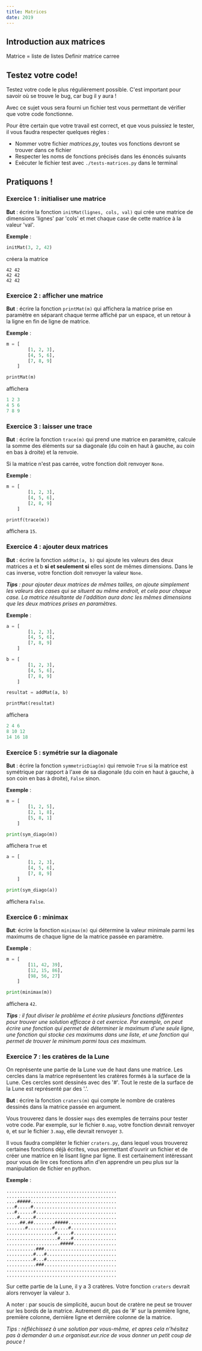 ```yaml
---
title: Matrices
date: 2019
---
```


## Introduction aux matrices

Matrice = liste de listes
Definir matrice carree

## Testez votre code!

Testez votre code le plus régulièrement possible. C'est important pour savoir où
se trouve le bug, car bug il y aura !

Avec ce sujet vous sera fourni un fichier test vous permettant de vérifier que
votre code fonctionne.

Pour être certain que votre travail est correct, et que vous puissiez le tester,
il vous faudra respecter quelques règles :

- Nommer votre fichier *matrices.py*, toutes vos fonctions devront se trouver
  dans ce fichier
- Respecter les noms de fonctions précisés dans les énoncés suivants
- Exécuter le fichier test avec `./tests-matrices.py` dans le terminal


## Pratiquons !


### Exercice 1 : initialiser une matrice

**But** : écrire la fonction `initMat(lignes, cols, val)` qui crée une matrice de
dimensions 'lignes' par 'cols' et met chaque case de cette matrice à la valeur
'val'.

**Exemple** :

```python
initMat(3, 2, 42)
```

créera la matrice

```
42 42
42 42
42 42
```


### Exercice 2 : afficher une matrice

**But** : écrire la fonction `printMat(m)` qui affichera la matrice prise en
paramètre en séparant chaque terme affiché par un espace, et un retour à la
ligne en fin de ligne de matrice.

**Exemple** :

```python
m = [
        [1, 2, 3],
        [4, 5, 6],
        [7, 8, 9]
    ]

printMat(m)
```

affichera

```python
1 2 3
4 5 6
7 8 9
```


### Exercice 3 : laisser une trace

**But** : écrire la fonction `trace(m)` qui prend une matrice en paramètre,
calcule la somme des éléments sur sa diagonale (du coin en haut à gauche, au
coin en bas à droite) et la renvoie.

Si la matrice n'est pas carrée, votre fonction doit renvoyer `None`.

**Exemple** :

```python
m = [
        [1, 2, 3],
        [4, 5, 6],
        [2, 8, 9]
    ]

printf(trace(m))
```

affichera `15`.


### Exercice 4 : ajouter deux matrices

**But** : écrire la fonction `addMat(a, b)` qui ajoute les valeurs des deux
matrices a et b **si et seulement si** elles sont de mêmes dimensions.
Dans le cas inverse, votre fonction doit renvoyer la valeur `None`.

*__Tips__ : pour ajouter deux matrices de mêmes tailles, on ajoute simplement les
valeurs des cases qui se situent au même endroit, et cela pour chaque case.
La matrice résultante de l'addition aura donc les mêmes dimensions que les deux
matrices prises en paramètres.*

**Exemple** :

```python
a = [
        [1, 2, 3],
        [4, 5, 6],
        [7, 8, 9]
    ]

b = [
        [1, 2, 3],
        [4, 5, 6],
        [7, 8, 9]
    ]

resultat = addMat(a, b)

printMat(resultat)
```

affichera

```python
2 4 6
8 10 12
14 16 18
```


### Exercice 5 : symétrie sur la diagonale

**But** : écrire la fonction `symmetricDiag(m)` qui renvoie `True` si la matrice
est symétrique par rapport à l'axe de sa diagonale (du coin en haut à gauche, à
son coin en bas à droite), `False` sinon.

**Exemple** :

```python
m = [
        [1, 2, 5],
        [2, 1, 8],
        [5, 8, 1]
    ]

print(sym_diago(m))
```

affichera `True` et

```python
a = [
        [1, 2, 3],
        [4, 5, 6],
        [7, 8, 9]
    ]

print(sym_diago(a))
```

affichera `False`.


### Exercice 6 : minimax

**But**: écrire la fonction `minimax(m)` qui détermine la valeur minimale parmi
les maximums de chaque ligne de la matrice passée en paramètre.

**Exemple** :

```python
m = [
        [11, 42, 39],
        [12, 15, 86],
        [98, 56, 27]
    ]

print(minimax(m))
```

affichera `42`.

*__Tips__ : il faut diviser le problème et écrire plusieurs fonctions
différentes pour trouver une solution efficace à cet exercice. Par exemple, on
peut écrire une fonction qui permet de déterminer le maximum d'une seule ligne,
une fonction qui stocke ces maximums dans une liste, et une fonction qui permet
de trouver le minimum parmi tous ces maximum.*


### Exercice 7 : les cratères de la Lune

On représente une partie de la Lune vue de haut dans une matrice.
Les cercles dans la matrice représentent les cratères formés à la surface de la
Lune. Ces cercles sont dessinés avec des '#'.
Tout le reste de la surface de la Lune est représenté par des '.'.


**But** : écrire la fonction `craters(m)` qui compte le nombre de cratères
dessinés dans la matrice passée en argument.

Vous trouverez dans le dossier `maps` des exemples de terrains pour tester
votre code. Par exemple, sur le fichier `0.map`, votre fonction devrait renvoyer
`0`, et sur le fichier `3.map`, elle devrait renvoyer `3`.

Il vous faudra compléter le fichier `craters.py`, dans lequel vous trouverez
certaines fonctions déjà écrites, vous permettant d'ouvrir un fichier et de
créer une matrice en le lisant ligne par ligne. Il est certainement intéressant
pour vous de lire ces fonctions afin d'en apprendre un peu plus sur la
manipulation de fichier en python.

**Exemple** :

```
.........................................
.........................................
....#####................................
...#.....#...............................
...#......#..............................
....#.....#..............................
.....##.##........#####..................
.......#.........#.....#.................
..................#.....#................
...................#....#................
....................#####................
...........###...........................
..........#...#..........................
..........#...#..........................
...........###...........................
.........................................
.........................................
```

Sur cette partie de la Lune, il y a 3 cratères. Votre fonction `craters` devrait
alors renvoyer la valeur `3`.

A noter : par soucis de simplicité, aucun bout de cratère ne peut se trouver
sur les bords de la matrice. Autrement dit, pas de '#' sur la première ligne,
première colonne, dernière ligne et dernière colonne de la matrice.

*_Tips_ : réfléchissez à une solution par vous-même, et apres cela n'hésitez pas
à demander à un.e organisat.eur.rice de vous donner un petit coup de pouce !*
